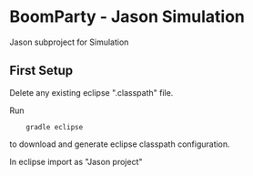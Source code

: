 # BoomParty - Jason Simulation
Jason subproject for Simulation

## First Setup
Delete any existing eclipse ".classpath" file. 

Run
        
        gradle eclipse
        
to download and generate eclipse classpath configuration.

In eclipse import as "Jason project"
